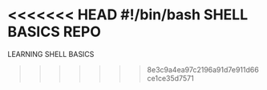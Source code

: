 <<<<<<< HEAD
#!/bin/bash
SHELL BASICS REPO
=======
LEARNING SHELL BASICS
>>>>>>> 8e3c9a4ea97c2196a91d7e911d66ce1ce35d7571
